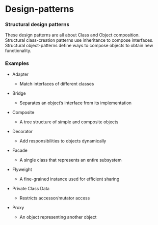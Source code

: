 # Design-patterns

<h3>Structural design patterns</h3>

These design patterns are all about Class and Object composition.
Structural class-creation patterns use inheritance to compose interfaces.
Structural object-patterns define ways to compose objects to obtain new functionality.

<h3>Examples</h3>

- Adapter

  - Match interfaces of different classes

- Bridge

  - Separates an object’s interface from its implementation

- Composite

  - A tree structure of simple and composite objects

- Decorator

  - Add responsibilities to objects dynamically

- Facade

  - A single class that represents an entire subsystem

- Flyweight

  - A fine-grained instance used for efficient sharing

- Private Class Data

  - Restricts accessor/mutator access

- Proxy
  - An object representing another object
